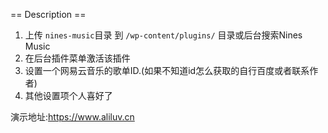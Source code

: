 == Description ==
1. 上传 `nines-music`目录 到 `/wp-content/plugins/` 目录或后台搜索Nines Music
2. 在后台插件菜单激活该插件
3. 设置一个网易云音乐的歌单ID.(如果不知道id怎么获取的自行百度或者联系作者)
4. 其他设置项个人喜好了

演示地址:https://www.aliluv.cn
